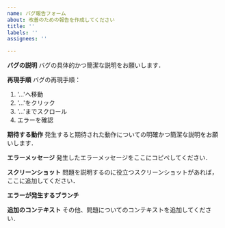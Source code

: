 ```yaml
---
name: バグ報告フォーム
about: 改善のための報告を作成してください
title: ''
labels: ''
assignees: ''

---
```


**バグの説明**
バグの具体的かつ簡潔な説明をお願いします．

**再現手順**
バグの再現手順：

1. '...'へ移動
2. '...'をクリック
3. '...'までスクロール
4. エラーを確認

**期待する動作**
発生すると期待された動作についての明確かつ簡潔な説明をお願いします．

**エラーメッセージ**
発生したエラーメッセージをここにコピペしてください．

**スクリーンショット**
問題を説明するのに役立つスクリーンショットがあれば，ここに追加してください．

**エラーが発生するブランチ**

**追加のコンテキスト**
その他、問題についてのコンテキストを追加してください．
